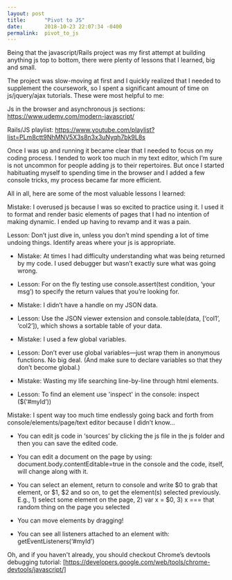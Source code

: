 ```yaml
---
layout: post
title:      "Pivot to JS"
date:       2018-10-23 22:07:34 -0400
permalink:  pivot_to_js
---
```



Being that the javascript/Rails project was my first attempt at building anything js top to bottom, there were plenty of lessons that I learned, big and small. 

The project was slow-moving at first and I quickly realized that I needed to supplement the coursework, so I spent a significant amount of time on js/jquery/ajax tutorials. These were most helpful to me:

Js in the browser and asynchronous js sections:   https://www.udemy.com/modern-javascript/

Rails/JS playlist:  https://www.youtube.com/playlist?list=PLm8ctt9NhMNV5X3s8n3x3uNyqh7bk9L8s

Once I was up and running it became clear that I needed to focus on my coding process. I tended to work too much in my text editor, which I’m sure is not uncommon for people adding js to their repertoires. But once I started habituating myself to spending time in the browser and I added a few console tricks, my process became far more efficient.

All in all, here are some of the most valuable lessons I learned:

Mistake:  I overused js because I was so excited to practice using it. I used it to format and render basic elements of pages that I had no intention of making dynamic. I ended up having to revamp and it was a pain.

Lesson:  Don’t just dive in, unless you don’t mind spending a lot of time undoing things. Identify areas where your js is appropriate.


* Mistake:  At times I had difficulty understanding what was being returned by my code. I used debugger but wasn’t exactly sure what was going wrong.
* Lesson:  For on the fly testing use console.assert(test condition, ‘your msg’)  to specify the return values that you’re looking for.


* Mistake:  I didn’t have a handle on my JSON data.
* Lesson:  Use the JSON viewer extension and console.table(data, [‘col1’, ‘col2’]), which shows a sortable table of your data.


* Mistake:  I used a few global variables.
* Lesson: Don’t ever use global variables—just wrap them in anonymous functions. No big deal. (And make sure to declare variables so that they don’t become global.)


* Mistake:  Wasting my life searching line-by-line through html elements.
* Lesson:  To find an element use 'inspect' in the console:   inspect ($(‘#myId’))


Mistake:  I spent way too much time endlessly going back and forth from console/elements/page/text editor because I didn’t know…

* You can edit js code in ‘sources’ by clicking the js file in the js folder and then you can save the edited code.

* You can edit a document on the page by using:  document.body.contentEditable=true  in the console and the code, itself, will change along with it.

* You can select an element, return to console and write $0 to grab that element, or $1, $2 and so on, to get the element(s) selected previously.  E.g., 1) select some element on the page, 2) var x = $0,  3)  x === that random thing on the page you selected

* You can move elements by dragging!

* You can see all listeners attached to an element with:  getEventListeners(‘#myId’)

Oh, and if you haven't already, you should checkout Chrome’s devtools debugging tutorial: [https://developers.google.com/web/tools/chrome-devtools/javascript/]

